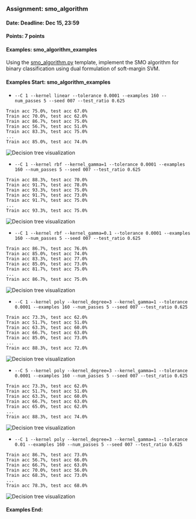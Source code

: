 ### Assignment: smo_algorithm
#### Date: Deadline: Dec 15, 23:59
#### Points: 7 points
#### Examples: smo_algorithm_examples

Using the [smo_algorithm.py](https://github.com/ufal/npfl129/tree/master/labs/07/smo_algorithm.py)
template, implement the SMO algorithm for binary classification
using dual formulation of soft-margin SVM.

#### Examples Start: smo_algorithm_examples
- `--C 1 --kernel linear --tolerance 0.0001 --examples 160 --num_passes 5 --seed 007 --test_ratio 0.625`
```
Train acc 75.0%, test acc 67.0%
Train acc 70.0%, test acc 62.0%
Train acc 86.7%, test acc 75.0%
Train acc 56.7%, test acc 51.0%
Train acc 83.3%, test acc 75.0%
...
Train acc 85.0%, test acc 74.0%
```
![Decision tree visualization](//ufal.mff.cuni.cz/~straka/courses/npfl129/1920/tasks/figures/smo_algorithm_1.svg)
- `--C 1 --kernel rbf --kernel_gamma=1 --tolerance 0.0001 --examples 160 --num_passes 5 --seed 007 --test_ratio 0.625`
```
Train acc 88.3%, test acc 70.0%
Train acc 91.7%, test acc 78.0%
Train acc 93.3%, test acc 75.0%
Train acc 91.7%, test acc 73.0%
Train acc 91.7%, test acc 75.0%
...
Train acc 93.3%, test acc 75.0%
```
![Decision tree visualization](//ufal.mff.cuni.cz/~straka/courses/npfl129/1920/tasks/figures/smo_algorithm_2.svg)
- `--C 1 --kernel rbf --kernel_gamma=0.1 --tolerance 0.0001 --examples 160 --num_passes 5 --seed 007 --test_ratio 0.625`
```
Train acc 86.7%, test acc 76.0%
Train acc 85.0%, test acc 74.0%
Train acc 83.3%, test acc 77.0%
Train acc 85.0%, test acc 73.0%
Train acc 81.7%, test acc 75.0%
...
Train acc 86.7%, test acc 75.0%
```
![Decision tree visualization](//ufal.mff.cuni.cz/~straka/courses/npfl129/1920/tasks/figures/smo_algorithm_3.svg)
- `--C 1 --kernel poly --kernel_degree=3 --kernel_gamma=1 --tolerance 0.0001 --examples 160 --num_passes 5 --seed 007 --test_ratio 0.625`
```
Train acc 73.3%, test acc 62.0%
Train acc 51.7%, test acc 51.0%
Train acc 63.3%, test acc 60.0%
Train acc 66.7%, test acc 63.0%
Train acc 85.0%, test acc 73.0%
...
Train acc 88.3%, test acc 72.0%
```
![Decision tree visualization](//ufal.mff.cuni.cz/~straka/courses/npfl129/1920/tasks/figures/smo_algorithm_4.svg)
- `--C 5 --kernel poly --kernel_degree=3 --kernel_gamma=1 --tolerance 0.0001 --examples 160 --num_passes 5 --seed 007 --test_ratio 0.625`
```
Train acc 73.3%, test acc 62.0%
Train acc 51.7%, test acc 51.0%
Train acc 63.3%, test acc 60.0%
Train acc 66.7%, test acc 63.0%
Train acc 65.0%, test acc 62.0%
...
Train acc 88.3%, test acc 74.0%
```
![Decision tree visualization](//ufal.mff.cuni.cz/~straka/courses/npfl129/1920/tasks/figures/smo_algorithm_5.svg)
- `--C 1 --kernel poly --kernel_degree=3 --kernel_gamma=1 --tolerance 0.01 --examples 160 --num_passes 5 --seed 007 --test_ratio 0.625`
```
Train acc 86.7%, test acc 73.0%
Train acc 56.7%, test acc 66.0%
Train acc 66.7%, test acc 63.0%
Train acc 70.0%, test acc 56.0%
Train acc 68.3%, test acc 73.0%
...
Train acc 78.3%, test acc 68.0%
```
![Decision tree visualization](//ufal.mff.cuni.cz/~straka/courses/npfl129/1920/tasks/figures/smo_algorithm_6.svg)
#### Examples End:
